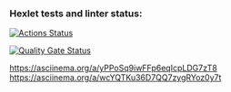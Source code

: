 ### Hexlet tests and linter status:
[![Actions Status](https://github.com/AnaMirSia/frontend-project-46/actions/workflows/hexlet-check.yml/badge.svg)](https://github.com/AnaMirSia/frontend-project-46/actions)

[![Quality Gate Status](https://sonarcloud.io/api/project_badges/measure?project=AnaMirSia_frontend-project-46&metric=alert_status)](https://sonarcloud.io/summary/new_code?id=AnaMirSia_frontend-project-46)

https://asciinema.org/a/yPPoSq9iwFFp6eqIcpLDG7zT8
https://asciinema.org/a/wcYQTKu36D7QQ7zygRYoz0y7t
